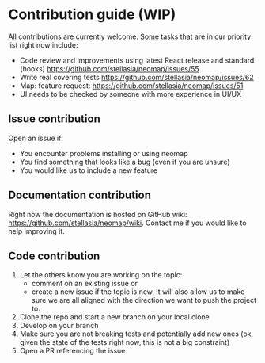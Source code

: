 # Contribution guide (WIP)

All contributions are currently welcome. Some tasks that are in our priority list right now include:
- Code review and improvements using latest React release and standard (hooks) https://github.com/stellasia/neomap/issues/55
- Write real covering tests https://github.com/stellasia/neomap/issues/62
- Map: feature request: https://github.com/stellasia/neomap/issues/51
- UI needs to be checked by someone with more experience in UI/UX

## Issue contribution

Open an issue if:
- You encounter problems installing or using neomap
- You find something that looks like a bug (even if you are unsure)
- You would like us to include a new feature


## Documentation contribution

Right now the documentation is hosted on GitHub wiki: https://github.com/stellasia/neomap/wiki. Contact me if you would like to help improving it.


## Code contribution

1. Let the others know you are working on the topic:
    - comment on an existing issue or
    - create a new issue if the topic is new. It will also allow us to make sure we are all aligned with the direction we want to push the project to.
2. Clone the repo and start a new branch on your local clone
3. Develop on your branch
4. Make sure you are not breaking tests and potentially add new ones (ok, given the state of the tests right now, this is not a big constraint)
5. Open a PR referencing the issue

